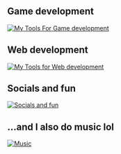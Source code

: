 ## Game development

[![My Tools For Game development](https://skillicons.dev/icons?i=cs,unity,visualstudio)](https://skillicons.dev)


## Web development

[![My Tools for Web development](https://skillicons.dev/icons?i=figma,html,css,sass,bootstrap,mysql,js,react,vite,vscode,rabbitmq,netlify)](https://skillicons.dev)

## Socials and fun

[![Socials and fun](https://skillicons.dev/icons?i=devto,discord,instagram,ai)](https://skillicons.dev)

## ...and I also do music lol

[![Music](https://skillicons.dev/icons?i=ableton)](https://skillicons.dev)
